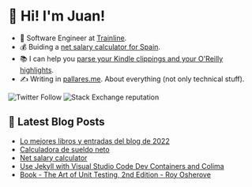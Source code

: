 # 👋 Hi! I'm Juan!

- 💼 Software Engineer at [Trainline](https://www.thetrainline.com/).
- 💰 Buiding a [net salary calculator for Spain](https://juan.pallares.me/net-salary-calculator/).
- 📚 I can help you [parse your Kindle clippings and your O'Reilly highlights](https://gitlab.com/jpallares/highlights-to-markdown).
- ✍️ Writing in [pallares.me](pallares.me). About everything (not only technical stuff).

![Twitter Follow](https://img.shields.io/twitter/follow/juanpallares?style=social) ![Stack Exchange reputation](https://img.shields.io/stackexchange/stackoverflow/r/500843)

## 📖 Latest Blog Posts

<!-- BLOG-POST-LIST:START -->
- [Lo mejores libros y entradas del blog de 2022](https://juan.pallares.me/los-mejores-libros-y-entradas-del-blog-de-2022/)
- [Calculadora de sueldo neto](https://juan.pallares.me/calculadora-de-sueldo-neto/)
- [Net salary calculator](https://juan.pallares.me/net-salary-calculator/)
- [Use Jekyll with Visual Studio Code Dev Containers and Colima](https://juan.pallares.me/jekyll-in-visual-studio-code-dev-container-with-colima/)
- [Book - The Art of Unit Testing, 2nd Edition - Roy Osherove](https://juan.pallares.me/the-art-of-unit-testing/)
<!-- BLOG-POST-LIST:END -->
